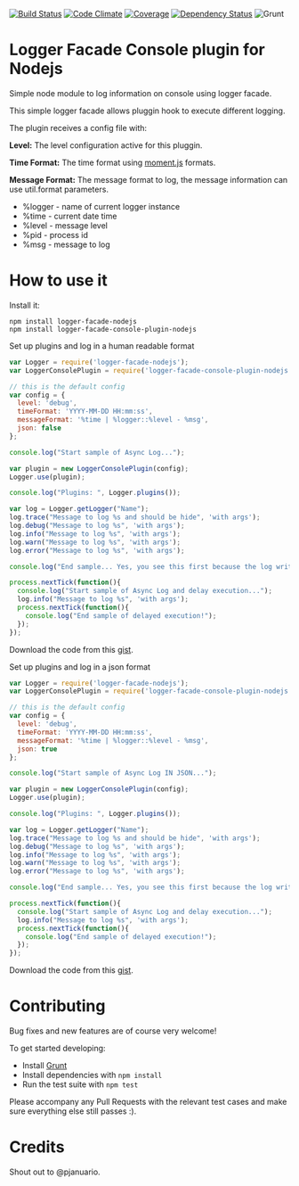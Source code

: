 [![Build Status](https://travis-ci.org/micro-toolkit/logger-facade-console-plugin-nodejs.svg?branch=master)](https://travis-ci.org/micro-toolkit/logger-facade-console-plugin-nodejs)
[![Code Climate](https://codeclimate.com/github/micro-toolkit/logger-facade-console-plugin-nodejs.png)](https://codeclimate.com/github/micro-toolkit/logger-facade-console-plugin-nodejs)
[![Coverage](http://img.shields.io/codeclimate/coverage/github/micro-toolkit/logger-facade-console-plugin-nodejs.svg)](https://codeclimate.com/github/micro-toolkit/logger-facade-console-plugin-nodejs)
[![Dependency Status](https://gemnasium.com/micro-toolkit/logger-facade-console-plugin-nodejs.svg)](https://gemnasium.com/micro-toolkit/logger-facade-console-plugin-nodejs)
![Grunt](https://cdn.gruntjs.com/builtwith.png)

# Logger Facade Console plugin for Nodejs

Simple node module to log information on console using logger facade.

This simple logger facade allows pluggin hook to execute different logging.

The plugin receives a config file with:

**Level:** The level configuration active for this pluggin.

**Time Format:** The time format using [moment.js](momentjs.com) formats.

**Message Format:** The message format to log, the message information can use util.format parameters.
 * %logger - name of current logger instance
 * %time - current date time
 * %level - message level
 * %pid - process id
 * %msg - message to log

# How to use it

Install it:

```
npm install logger-facade-nodejs
npm install logger-facade-console-plugin-nodejs
```

Set up plugins and log in a human readable format

```javascript
var Logger = require('logger-facade-nodejs');
var LoggerConsolePlugin = require('logger-facade-console-plugin-nodejs');

// this is the default config
var config = {
  level: 'debug',
  timeFormat: 'YYYY-MM-DD HH:mm:ss',
  messageFormat: '%time | %logger::%level - %msg',
  json: false
};

console.log("Start sample of Async Log...");

var plugin = new LoggerConsolePlugin(config);
Logger.use(plugin);

console.log("Plugins: ", Logger.plugins());

var log = Logger.getLogger("Name");
log.trace("Message to log %s and should be hide", 'with args');
log.debug("Message to log %s", 'with args');
log.info("Message to log %s", 'with args');
log.warn("Message to log %s", 'with args');
log.error("Message to log %s", 'with args');

console.log("End sample... Yes, you see this first because the log write is set to next process instruction. :D");

process.nextTick(function(){
  console.log("Start sample of Async Log and delay execution...");
  log.info("Message to log %s", 'with args');
  process.nextTick(function(){
    console.log("End sample of delayed execution!");
  });
});
```
Download the code from this [gist](https://gist.github.com/pjanuario/c5889fc5f9160fab0d0b).

Set up plugins and log in a json format

```javascript
var Logger = require('logger-facade-nodejs');
var LoggerConsolePlugin = require('logger-facade-console-plugin-nodejs');

// this is the default config
var config = {
  level: 'debug',
  timeFormat: 'YYYY-MM-DD HH:mm:ss',
  messageFormat: '%time | %logger::%level - %msg',
  json: true
};

console.log("Start sample of Async Log IN JSON...");

var plugin = new LoggerConsolePlugin(config);
Logger.use(plugin);

console.log("Plugins: ", Logger.plugins());

var log = Logger.getLogger("Name");
log.trace("Message to log %s and should be hide", 'with args');
log.debug("Message to log %s", 'with args');
log.info("Message to log %s", 'with args');
log.warn("Message to log %s", 'with args');
log.error("Message to log %s", 'with args');

console.log("End sample... Yes, you see this first because the log write is set to next process instruction. :D");

process.nextTick(function(){
  console.log("Start sample of Async Log and delay execution...");
  log.info("Message to log %s", 'with args');
  process.nextTick(function(){
    console.log("End sample of delayed execution!");
  });
});
```

Download the code from this [gist](https://gist.github.com/pjanuario/238a8b0819cf390779f2).

# Contributing
Bug fixes and new features are of course very welcome!

To get started developing:
 - Install [Grunt](http://gruntjs.com/)
 - Install dependencies with ```npm install```
 - Run the test suite with ```npm test```

Please accompany any Pull Requests with the relevant test cases and make sure everything else still passes :).

# Credits
Shout out to @pjanuario.
